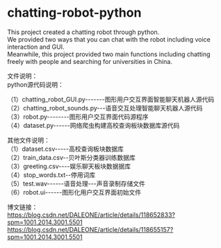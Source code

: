 # chatting-robot-python

This project created a chatting robot through python.<br>
We provided two ways that you can chat with the robot including voice interaction and GUI.<br>
Meanwhile, this project provided two main functions including chatting freely with people and searching for universities in China.


文件说明：<br>
python源代码说明：<br>

（1）chatting_robot_GUI.py-------图形用户交互界面智能聊天机器人源代码<br>
（2）chatting_robot_sounds.py---语音交互处理智能聊天机器人源代码<br>
（3）robot.py--------图形用户交互界面代码源程序<br>
（4）dataset.py------网络爬虫构建高校查询板块数据库源代码<br>

其他文件说明：<br>
（1）dataset.csv-----高校查询板块数据库<br>
（2）train_data.csv--贝叶斯分类器训练数据库<br>
（3）greeting.csv----娱乐聊天板块数据据库<br>
（4）stop_words.txt--停用词库<br>
（5）test.wav------语音处理---声音录制存储文件<br>
（6）robot.ui------图形化用户交互界面初始文件<br>

博文链接：<br>
https://blog.csdn.net/DALEONE/article/details/118652833?spm=1001.2014.3001.5501<br>
https://blog.csdn.net/DALEONE/article/details/118655157?spm=1001.2014.3001.5501
